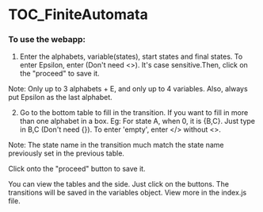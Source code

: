 # TOC_FiniteAutomata


### To use the webapp:

1. Enter the alphabets, variable(states), start states and final states. To enter Epsilon, enter <Epsilon> (Don't need <>). It's case sensitive.Then, click on the "proceed" to save it.

Note: Only up to 3 alphabets + E, and only up to 4 variables. Also, always put Epsilon as the last alphabet.

2. Go to the bottom table to fill in the transition. If you want to fill in more than one alphabet in a box. Eg: For state A, when 0, it is {B,C}. Just type in B,C (Don't need {}). To enter 'empty', enter </> without <>.

Note: The state name in the transition much match the state name previously set in the previous table.

Click onto the "proceed" button to save it.

You can view the tables and the side. Just click on the buttons.
The transitions will be saved in the variables object. View more in the index.js file.
